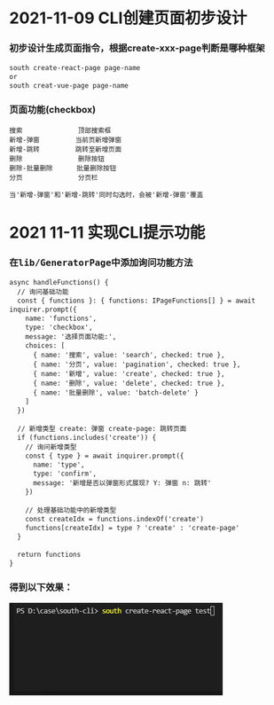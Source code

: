 # 2021-11-09 CLI创建页面初步设计
### 初步设计生成页面指令，根据create-xxx-page判断是哪种框架
```
south create-react-page page-name
or
south creat-vue-page page-name
```
### 页面功能(checkbox)
```
搜索              顶部搜索框
新增-弹窗         当前页新增弹窗
新增-跳转         跳转至新增页面
删除              删除按钮
删除-批量删除      批量删除按钮
分页              分页栏
```
```
当'新增-弹窗'和'新增-跳转'同时勾选时，会被'新增-弹窗'覆盖
```
# 2021 11-11 实现CLI提示功能
### 在<kbd>lib/GeneratorPage</kbd>中添加询问功能方法
```
async handleFunctions() {
  // 询问基础功能
  const { functions }: { functions: IPageFunctions[] } = await inquirer.prompt({
    name: 'functions',
    type: 'checkbox',
    message: '选择页面功能:',
    choices: [
      { name: '搜索', value: 'search', checked: true },
      { name: '分页', value: 'pagination', checked: true },
      { name: '新增', value: 'create', checked: true },
      { name: '删除', value: 'delete', checked: true },
      { name: '批量删除', value: 'batch-delete' }
    ]
  })

  // 新增类型 create: 弹窗 create-page: 跳转页面
  if (functions.includes('create')) {
    // 询问新增类型
    const { type } = await inquirer.prompt({
      name: 'type',
      type: 'confirm',
      message: '新增是否以弹窗形式展现? Y: 弹窗 n: 跳转'
    })

    // 处理基础功能中的新增类型
    const createIdx = functions.indexOf('create')
    functions[createIdx] = type ? 'create' : 'create-page'
  }

  return functions
}
```
### 得到以下效果：
<img src="./images/2021-11-11.gif">
<br />